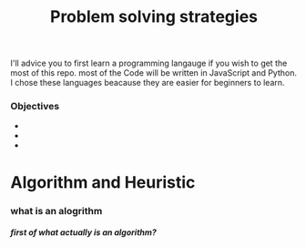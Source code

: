 
<header>
<h1>Problem solving strategies</h1>
</header>

<p>
I'll advice you to first learn a programming langauge if you wish to get the most of this repo. most of the Code will be written in JavaScript and Python. I chose these languages beacause they are easier for beginners to learn.
</p>
<h3>
Objectives
</h3>
<ul>
  <li></li>
   <li></li>
   <li></li>
</ul>

<h1>Algorithm and Heuristic</h1>


<h3>what is an alogrithm</h3>
<h5> first of what actually is an algorithm?</h5>
<p></p>

